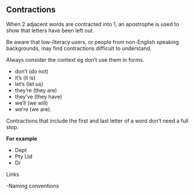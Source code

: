 ## Contractions

When 2 adjacent words are contracted into 1, an apostrophe is used to show that letters have been left out.

Be aware that low-literacy users, or people from non-English speaking backgrounds, may find contractions difficult to understand.

Always consider the context eg don’t use them in forms.

- don’t (do not)
- it’s (it is)
- let’s (let us)
- they’re (they are)
- they’ve (they have)
- we’ll (we will)
- we’re (we are).

Contractions that include the first and last letter of a word don’t need a full stop. 

**For example**

- Dept
- Pty Ltd
- Dr

Links

-Naming conventions


